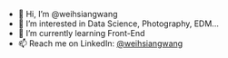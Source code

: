 - 👋 Hi, I’m @weihsiangwang
- 👀 I’m interested in Data Science, Photography, EDM...
- 🌱 I’m currently learning Front-End
- 📫 Reach me on LinkedIn: [@weihsiangwang](https://www.linkedin.com/in/weihsiangwang/)

<!---
weihsiangwang/weihsiangwang is a ✨ special ✨ repository because its `README.md` (this file) appears on your GitHub profile.
You can click the Preview link to take a look at your changes.
--->
